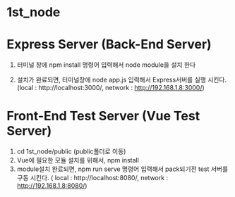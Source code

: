 ﻿# 1st_node



# Express Server (Back-End Server)
 
1. 터미널 창에 npm install 명령어 입력해서  node module을 설치 한다

2. 설치가 완료되면, 터미널창에 node app.js 입력해서 Express서버를 실행 시킨다.
  (local : http://localhost:3000/, network : http://192.168.1.8:3000/)

# Front-End Test Server (Vue Test Server)
 
 1. cd 1st_node/public (public폴더로 이동)
 2. Vue에 필요한 모듈 설치를 위해서, npm install
 3. module설치 완료되면,  npm run serve 명령어 입력해서 pack되기전 test 서버를 구동 시킨다.
   ( local : http://localhost:8080/, network : http://192.168.1.8:8080/)
 
 
 

